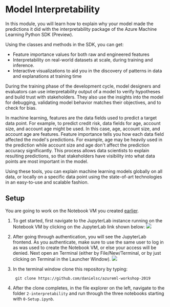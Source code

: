 # Model Interpretability

In this module, you will learn how to explain why your model made the predictions it did with the interpretability package of the Azure Machine Learning Python SDK (Preview).

Using the classes and methods in the SDK, you can get:

- Feature importance values for both raw and engineered features
- Interpretability on real-world datasets at scale, during training and inference.
- Interactive visualizations to aid you in the discovery of patterns in data and explanations at training time

During the training phase of the development cycle, model designers and evaluators can use interpretability output of a model to verify hypotheses and build trust with stakeholders. They also use the insights into the model for debugging, validating model behavior matches their objectives, and to check for bias.

In machine learning, features are the data fields used to predict a target data point. For example, to predict credit risk, data fields for age, account size, and account age might be used. In this case, age, account size, and account age are features. Feature importance tells you how each data field affected the model's predictions. For example, age may be heavily used in the prediction while account size and age don't affect the prediction accuracy significantly. This process allows data scientists to explain resulting predictions, so that stakeholders have visibility into what data points are most important in the model.

Using these tools, you can explain machine learning models globally on all data, or locally on a specific data point using the state-of-art technologies in an easy-to-use and scalable fashion.

## Setup

You are going to work on the Notebook VM you created [earlier](../1-new-workspace/1-setup-compute.md). 

1. To get started, first navigate to the JupyterLab instance running on the Notebook VM by clicking on the JupyterLab link shown below:
![](log_in.png)

1. After going through authentication, you will see the JupyterLab frontend. As you authenticate, make sure to use the same user to log in as was used to create the Notebook VM, or else your access will be denied. Next open an Terminal (either by File/New/Terminal, or by just clicking on Terminal in the Launcher Window).
![](terminal.png)

1. In the terminal window clone this repository by typing:

        git clone https://github.com/danielsc/azureml-workshop-2019

2. After the clone completes, in the file explorer on the left, navigate to the folder `2-interpretability` and run through the three notebooks starting with `0-Setup.ipynb`.



